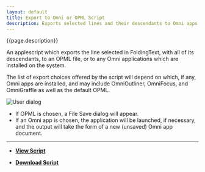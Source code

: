 ```yaml
---
layout: default
title: Export to Omni or OPML Script
description: Exports selected lines and their descendants to Omni apps or OPML 
---
```


{{page.description}}

An applescript which exports the line selected in FoldingText, with all of its descendants, to an OPML file, or to any Omni applications which are installed on the system.

The list of export choices offered by the script will depend on which, if any, Omni apps are installed, and may include OmniOutliner, OmniFocus, and OmniGraffle as well as the default OPML.

![User dialog](https://raw.github.com/RobTrew/tree-tools/master/FoldingText%20scripts/Import%20Export/FT2Omni-or-OPML.png)

- If OPML is chosen, a File Save dialog will appear.
- If an Omni app is chosen, the application will be launched, if necessary, and the output will take the form of a new (unsaved) Omni app document.

***

- [**View Script**](https://github.com/RobTrew/tree-tools/tree/master/FoldingText%20scripts/Import%20Export)
 
- [**Download Script**](https://github.com/RobTrew/tree-tools/blob/master/FoldingText%20scripts/Import%20Export/FT2OMNI-018.scptd.zip?raw=true)
